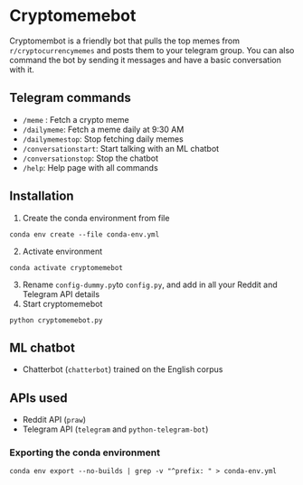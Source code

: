 # Cryptomemebot

Cryptomembot is a friendly bot that pulls the top memes from `r/cryptocurrencymemes` and posts them to your telegram group. You can also command the bot by sending it messages and have a basic conversation with it.

## Telegram commands
- `/meme` : Fetch a crypto meme
- `/dailymeme`: Fetch a meme daily at 9:30 AM
- `/dailymemestop`: Stop fetching daily memes
- `/conversationstart`: Start talking with an ML chatbot
- `/conversationstop`: Stop the chatbot
- `/help`: Help page with all commands

## Installation
1. Create the conda environment from file
```shell
conda env create --file conda-env.yml
```
2. Activate environment 
```shell
conda activate cryptomemebot
```
3. Rename `config-dummy.py`to `config.py`, and add in all your Reddit and Telegram API details
5. Start cryptomemebot
```shell
python cryptomemebot.py
``` 
   
## ML chatbot
- Chatterbot (`chatterbot`) trained on the English corpus

## APIs used
- Reddit API (`praw`)
- Telegram API (`telegram` and `python-telegram-bot`)

### Exporting the conda environment
```shell
conda env export --no-builds | grep -v "^prefix: " > conda-env.yml
```

